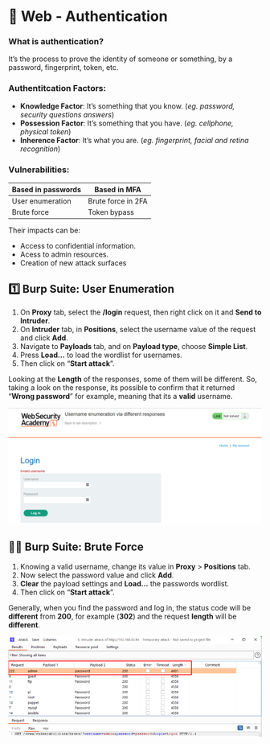 # 🔐 Web - Authentication

### What is authentication?

It’s the process to prove the identity of someone or something, by a password, fingerprint, token, etc.

### Authentitcation Factors:

- **Knowledge Factor**: It’s something that you know. (*eg. password, security questions answers*)
- **Possession Factor**: It’s something that you have. (*eg. cellphone, physical token*)
- **Inherence Factor**: It’s what you are. (*eg. fingerprint, facial and retina recognition*)

### Vulnerabilities:

| Based in passwords | Based in MFA |
| --- | --- |
| User enumeration | Brute force in 2FA |
| Brute force | Token bypass |

Their impacts can be: 

- Access to confidential information.
- Acess to admin resources.
- Creation of new attack surfaces

## 1️⃣ Burp Suite: User Enumeration

1. On **Proxy** tab, select the **/login** request, then right click on it and **Send to Intruder**.
2. On **Intruder** tab, in **Positions**, select the username value of the request and click **Add**.
3. Navigate to **Payloads** tab, and on **Payload type**, choose **Simple List**.
4. Press **Load…** to load the wordlist for usernames.
5. Then click on “**Start attack**”.

Looking at the **Length** of the responses, some of them will be different. So, taking a look on the response, its possible to confirm that it returned “**Wrong password**” for example, meaning that its a **valid** username.

![enum](/pages/imgs/user-enum.png)

## 💪🏻 Burp Suite: Brute Force

1. Knowing a valid username, change its value in **Proxy** > **Positions** tab.
2. Now select the password value and click **Add**.
3. **Clear** the payload settings and **Load…** the passwords wordlist.
4. Then click on “**Start attack**”.

Generally, when you find the password and log in, the status code will be **different** from **200**, for example (**302**) and the request **length** will be **different**.

![brute](/pages/imgs/brute-force.png)